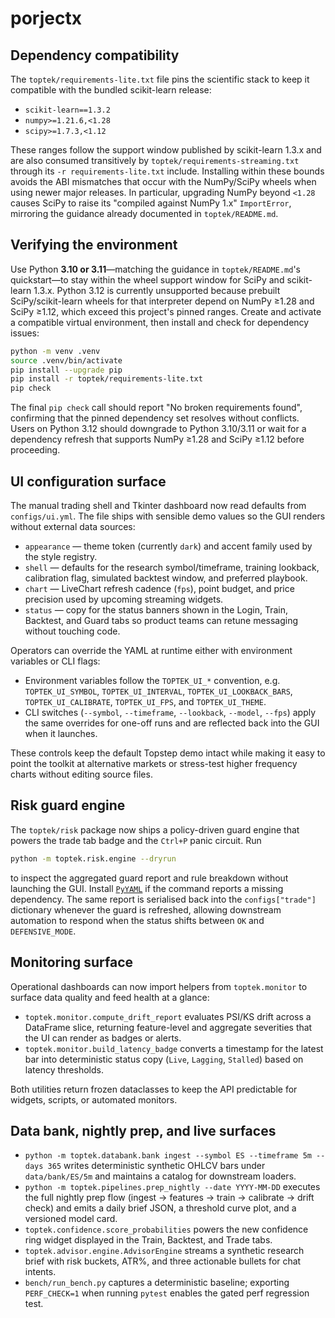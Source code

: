 # porjectx

## Dependency compatibility

The `toptek/requirements-lite.txt` file pins the scientific stack to keep it
compatible with the bundled scikit-learn release:

- `scikit-learn==1.3.2`
- `numpy>=1.21.6,<1.28`
- `scipy>=1.7.3,<1.12`

These ranges follow the support window published by scikit-learn 1.3.x and are
also consumed transitively by `toptek/requirements-streaming.txt` through its
`-r requirements-lite.txt` include. Installing within these bounds avoids the
ABI mismatches that occur with the NumPy/SciPy wheels when using newer major
releases. In particular, upgrading NumPy beyond `<1.28` causes SciPy to raise
its "compiled against NumPy 1.x" `ImportError`, mirroring the guidance already
documented in `toptek/README.md`.

## Verifying the environment

Use Python **3.10 or 3.11**—matching the guidance in `toptek/README.md`'s
quickstart—to stay within the wheel support window for SciPy and
scikit-learn 1.3.x. Python 3.12 is currently unsupported because prebuilt
SciPy/scikit-learn wheels for that interpreter depend on NumPy ≥1.28 and
SciPy ≥1.12, which exceed this project's pinned ranges. Create and activate a
compatible virtual environment, then install and check for dependency issues:

```bash
python -m venv .venv
source .venv/bin/activate
pip install --upgrade pip
pip install -r toptek/requirements-lite.txt
pip check
```

The final `pip check` call should report "No broken requirements found",
confirming that the pinned dependency set resolves without conflicts. Users on
Python 3.12 should downgrade to Python 3.10/3.11 or wait for a dependency
refresh that supports NumPy ≥1.28 and SciPy ≥1.12 before proceeding.

## UI configuration surface

The manual trading shell and Tkinter dashboard now read defaults from
`configs/ui.yml`. The file ships with sensible demo values so the GUI renders
without external data sources:

- `appearance` &mdash; theme token (currently `dark`) and accent family used by the
  style registry.
- `shell` &mdash; defaults for the research symbol/timeframe, training lookback,
  calibration flag, simulated backtest window, and preferred playbook.
- `chart` &mdash; LiveChart refresh cadence (`fps`), point budget, and price
  precision used by upcoming streaming widgets.
- `status` &mdash; copy for the status banners shown in the Login, Train, Backtest,
  and Guard tabs so product teams can retune messaging without touching code.

Operators can override the YAML at runtime either with environment variables or
CLI flags:

- Environment variables follow the `TOPTEK_UI_*` convention, e.g.
  `TOPTEK_UI_SYMBOL`, `TOPTEK_UI_INTERVAL`, `TOPTEK_UI_LOOKBACK_BARS`,
  `TOPTEK_UI_CALIBRATE`, `TOPTEK_UI_FPS`, and `TOPTEK_UI_THEME`.
- CLI switches (`--symbol`, `--timeframe`, `--lookback`, `--model`, `--fps`)
  apply the same overrides for one-off runs and are reflected back into the GUI
  when it launches.

These controls keep the default Topstep demo intact while making it easy to
point the toolkit at alternative markets or stress-test higher frequency charts
without editing source files.

## Risk guard engine

The `toptek/risk` package now ships a policy-driven guard engine that powers
the trade tab badge and the `Ctrl+P` panic circuit. Run

```bash
python -m toptek.risk.engine --dryrun
```

to inspect the aggregated guard report and rule breakdown without launching the
GUI. Install [`PyYAML`](https://pyyaml.org/) if the command reports a missing
dependency. The same report is serialised back into the `configs["trade"]`
dictionary whenever the guard is refreshed, allowing downstream automation to
respond when the status shifts between `OK` and `DEFENSIVE_MODE`.

## Monitoring surface

Operational dashboards can now import helpers from `toptek.monitor` to surface
data quality and feed health at a glance:

- `toptek.monitor.compute_drift_report` evaluates PSI/KS drift across a
  DataFrame slice, returning feature-level and aggregate severities that the UI
  can render as badges or alerts.
- `toptek.monitor.build_latency_badge` converts a timestamp for the latest bar
  into deterministic status copy (`Live`, `Lagging`, `Stalled`) based on latency
  thresholds.

Both utilities return frozen dataclasses to keep the API predictable for
widgets, scripts, or automated monitors.

## Data bank, nightly prep, and live surfaces

- `python -m toptek.databank.bank ingest --symbol ES --timeframe 5m --days 365`
  writes deterministic synthetic OHLCV bars under `data/bank/ES/5m` and maintains
  a catalog for downstream loaders.
- `python -m toptek.pipelines.prep_nightly --date YYYY-MM-DD` executes the full
  nightly prep flow (ingest → features → train → calibrate → drift check) and
  emits a daily brief JSON, a threshold curve plot, and a versioned model card.
- `toptek.confidence.score_probabilities` powers the new confidence ring widget
  displayed in the Train, Backtest, and Trade tabs.
- `toptek.advisor.engine.AdvisorEngine` streams a synthetic research brief with
  risk buckets, ATR%, and three actionable bullets for chat intents.
- `bench/run_bench.py` captures a deterministic baseline; exporting `PERF_CHECK=1`
  when running `pytest` enables the gated perf regression test.
